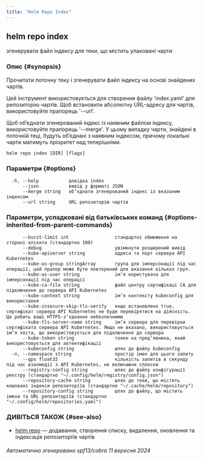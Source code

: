 ```yaml
---
title: "Helm Repo Index"
---
```


## helm repo index

згенерувати файл індексу для теки, що містить упаковані чарти

### Опис {#synopsis}

Прочитати поточну теку і згенерувати файл індексу на основі знайдених чартів.

Цей інструмент використовується для створення файлу 'index.yaml' для репозиторію чартів. Щоб встановити абсолютну URL-адресу для чартів, використовуйте прапорець '--url'.

Щоб обʼєднати згенерований індекс із наявним файлом індексу, використовуйте прапорець '--merge'. У цьому випадку чарти, знайдені в поточній теці, будуть обʼєднані з наявним індексом, причому локальні чарти матимуть пріоритет над теперішніми.

```shell
helm repo index [DIR] [flags]
```

### Параметри {#options}

```none
  -h, --help           довідка index
      --json           вивід у форматі JSON
      --merge string   обʼєднати згенерований індекс із вказаним індексом
      --url string     URL репозиторію чартів
```

### Параметри, успадковані від батьківських команд {#options-inherited-from-parent-commands}

```none
      --burst-limit int                 стандартні обмеження на стороні клієнта (стандартно 100)
      --debug                           увімкнути розширений вивід
      --kube-apiserver string           адреса та порт сервера API Kubernetes
      --kube-as-group stringArray       група для імперсонації під час операції, цей прапор може бути повторений для вказання кількох груп.
      --kube-as-user string             імʼя користувача для імперсонації під час операції
      --kube-ca-file string             файл центру сертифікаці СА для підключення до сервера API Kubernetes
      --kube-context string             імʼя контексту kubeconfig для використання
      --kube-insecure-skip-tls-verify   якщо встановлено true, сертифікат сервера API Kubernetes не буде перевірятися на дійсність. Це робить ваші HTTPS-зʼєднання небезпечними
      --kube-tls-server-name string     імʼя сервера для перевірки сертифіката сервера API Kubernetes. Якщо не вказано, використовується імʼя хоста, що використовується для підключення до сервера
      --kube-token string               токен на предʼявника, який використовується для автентифікації
      --kubeconfig string               шлях до файлу kubeconfig
  -n, --namespace string                простір імен для цього запиту
      --qps float32                     кількість запитів в секунду під час взаємодії з API Kubernetes, не включаючи сплески
      --registry-config string          шлях до файлу конфігурації реєстру (стандартно "~/.config/helm/registry/config.json")
      --repository-cache string         шлях до теки, що містить кешовані індекси репозиторіїв (стандартно "~/.cache/helm/repository")
      --repository-config string        шлях до файлу, що містить імена та URL репозиторіїв (стандартно "~/.config/helm/repositories.yaml")
```

### ДИВІТЬСЯ ТАКОЖ {#see-also}

* [helm repo](helm_repo.md) — додавання, створення списку, видалення, оновлення та індексація репозиторіїв чартів

###### Автоматично згенеровано spf13/cobra 11 вересня 2024

